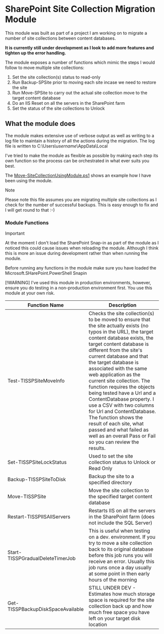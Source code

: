 
# SharePoint Site Collection Migration Module

This module was built as part of a project I am working on to migrate a number of site collections between content databases.

**It is currently still under development as I look to add more features and tighten up the error handling.**

The module exposes a number of functions which mimic the steps I would follow to move multiple site collections:

1. Set the site collection(s) status to read-only
2. Run Backup-SPSite prior to moving each site incase we need to restore the site
3. Run Move-SPSite to carry out the actual site collection move to the target content database
4. Do an IIS Reset on all the servers in the SharePoint farm
5. Set the status of the site collections to Unlock

## What the module does

The module makes extensive use of verbose output as well as writing to a log file to maintain a history of all the actions during the migration. The log file is written to C:\Users\\*username*\AppData\Local

I've tried to make the module as flexible as possible by making each step its own function so the process can be orchestrated in what ever suits you best.

The [Move-SiteCollectionUsingModule.ps1](https://github.com/thisidiotsays/SharePointSiteCollectionMigrationModule/blob/master/Move-SiteCollectionsUsingModule.ps1) shows an example how I have been using the module.

> [!NOTE]
> Please note this file assumes you are migrating multiple site collections as I check for the number of successful backups. This is easy enough to fix and I will get round to that :-)

### Module Functions

> [!IMPORTANT]
> At the moment I don't load the SharePoint Snap-in as part of the module as I noticed this could cause issues when reloading the module. Although I think this is more an issue during development rather than when running the module.
>
> Before running any functions in the module make sure you have loaded the Microsoft.SHarePoint.PowerShell Snapin
>
> [!WARNING]
> I've used this module in production environments, however, ensure you do testing in a non-production environment first. You use this module at your own risk.

|Function Name  |Description  |
|---------|---------|
|Test-TISSPSiteMoveInfo         |Checks the site collection(s) to be moved to ensure that the site actually exists (no typos in the URL), the target content database exists, the target content database is different from the site's current database and that the target database is associated with the same web application as the current site collection. The function requires the objects being tested have a Url and a ContentDatabase property. I use a CSV with two columns for Url and ContentDatabase. The function shows the result of each site, what passed and what failed as well as an overall Pass or Fail so you can review the results.   |
|Set-TISSPSiteLockStatus     |Used to set the site collection status to Unlock or Read Only         |
|Backup-TISSPSiteToDisk     |Backup the site to a specified directory         |
|Move-TISSPSite     |Move the site collection to the specified target content database         |
|Restart-TISSPIISAllServers     |Restarts IIS on all the servers in the SharePoint farm (does not include the SQL Server)         |
|Start-TISSPGradualDeleteTimerJob     |This is useful when testing on a dev. environment. If you try to move a site collection back to its original database before this job runs you will receive an error. Usually this job runs once a day usually at some point in then early hours of the morning          |
|Get-TISSPBackupDiskSpaceAvailable     |STILL UNDER DEV - Estimates how much storage space is required for the site collection back up and how much free space you have left on your target disk location         |
